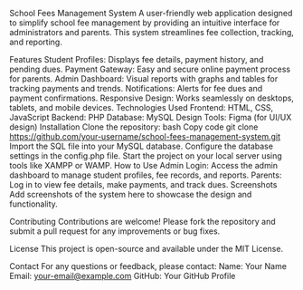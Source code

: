 School Fees Management System
A user-friendly web application designed to simplify school fee management by providing an intuitive interface for administrators and parents. This system streamlines fee collection, tracking, and reporting.

Features
Student Profiles: Displays fee details, payment history, and pending dues.
Payment Gateway: Easy and secure online payment process for parents.
Admin Dashboard: Visual reports with graphs and tables for tracking payments and trends.
Notifications: Alerts for fee dues and payment confirmations.
Responsive Design: Works seamlessly on desktops, tablets, and mobile devices.
Technologies Used
Frontend: HTML, CSS, JavaScript
Backend: PHP
Database: MySQL
Design Tools: Figma (for UI/UX design)
Installation
Clone the repository:
bash
Copy code
git clone https://github.com/your-username/school-fees-management-system.git  
Import the SQL file into your MySQL database.
Configure the database settings in the config.php file.
Start the project on your local server using tools like XAMPP or WAMP.
How to Use
Admin Login: Access the admin dashboard to manage student profiles, fee records, and reports.
Parents: Log in to view fee details, make payments, and track dues.
Screenshots
Add screenshots of the system here to showcase the design and functionality.

Contributing
Contributions are welcome! Please fork the repository and submit a pull request for any improvements or bug fixes.

License
This project is open-source and available under the MIT License.

Contact
For any questions or feedback, please contact:
Name: Your Name
Email: your-email@example.com
GitHub: Your GitHub Profile
